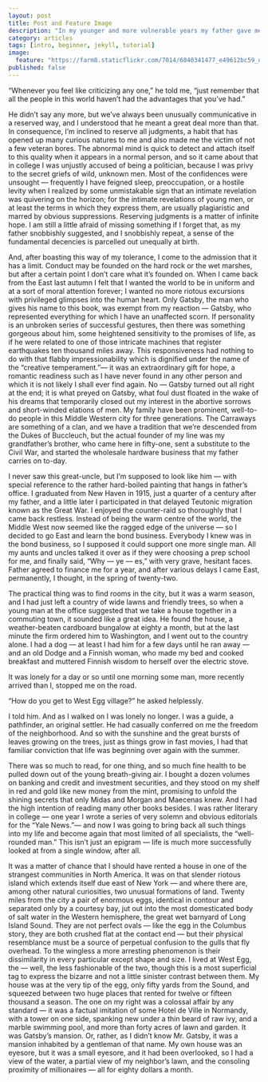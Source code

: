 ```yaml
---
layout: post
title: Post and Feature Image
description: "In my younger and more vulnerable years my father gave me some advice that I’ve been turning over in my mind ever since."
category: articles
tags: [intro, beginner, jekyll, tutorial]
image:
  feature: "https://farm8.staticflickr.com/7014/6840341477_e49612bc59_o_d.jpg"
published: false
---
```


“Whenever you feel like criticizing any one,” he told me, “just remember that all the people in this world haven’t had the advantages that you’ve had.”

He didn’t say any more, but we’ve always been unusually communicative in a reserved way, and I understood that he meant a great deal more than that. In consequence, I’m inclined to reserve all judgments, a habit that has opened up many curious natures to me and also made me the victim of not a few veteran bores. The abnormal mind is quick to detect and attach itself to this quality when it appears in a normal person, and so it came about that in college I was unjustly accused of being a politician, because I was privy to the secret griefs of wild, unknown men. Most of the confidences were unsought — frequently I have feigned sleep, preoccupation, or a hostile levity when I realized by some unmistakable sign that an intimate revelation was quivering on the horizon; for the intimate revelations of young men, or at least the terms in which they express them, are usually plagiaristic and marred by obvious suppressions. Reserving judgments is a matter of infinite hope. I am still a little afraid of missing something if I forget that, as my father snobbishly suggested, and I snobbishly repeat, a sense of the fundamental decencies is parcelled out unequally at birth.

And, after boasting this way of my tolerance, I come to the admission that it has a limit. Conduct may be founded on the hard rock or the wet marshes, but after a certain point I don’t care what it’s founded on. When I came back from the East last autumn I felt that I wanted the world to be in uniform and at a sort of moral attention forever; I wanted no more riotous excursions with privileged glimpses into the human heart. Only Gatsby, the man who gives his name to this book, was exempt from my reaction — Gatsby, who represented everything for which I have an unaffected scorn. If personality is an unbroken series of successful gestures, then there was something gorgeous about him, some heightened sensitivity to the promises of life, as if he were related to one of those intricate machines that register earthquakes ten thousand miles away. This responsiveness had nothing to do with that flabby impressionability which is dignified under the name of the “creative temperament.”— it was an extraordinary gift for hope, a romantic readiness such as I have never found in any other person and which it is not likely I shall ever find again. No — Gatsby turned out all right at the end; it is what preyed on Gatsby, what foul dust floated in the wake of his dreams that temporarily closed out my interest in the abortive sorrows and short-winded elations of men.
My family have been prominent, well-to-do people in this Middle Western city for three generations. The Carraways are something of a clan, and we have a tradition that we’re descended from the Dukes of Buccleuch, but the actual founder of my line was my grandfather’s brother, who came here in fifty-one, sent a substitute to the Civil War, and started the wholesale hardware business that my father carries on to-day.

I never saw this great-uncle, but I’m supposed to look like him — with special reference to the rather hard-boiled painting that hangs in father’s office. I graduated from New Haven in 1915, just a quarter of a century after my father, and a little later I participated in that delayed Teutonic migration known as the Great War. I enjoyed the counter-raid so thoroughly that I came back restless. Instead of being the warm centre of the world, the Middle West now seemed like the ragged edge of the universe — so I decided to go East and learn the bond business. Everybody I knew was in the bond business, so I supposed it could support one more single man. All my aunts and uncles talked it over as if they were choosing a prep school for me, and finally said, “Why — ye — es,” with very grave, hesitant faces. Father agreed to finance me for a year, and after various delays I came East, permanently, I thought, in the spring of twenty-two.

The practical thing was to find rooms in the city, but it was a warm season, and I had just left a country of wide lawns and friendly trees, so when a young man at the office suggested that we take a house together in a commuting town, it sounded like a great idea. He found the house, a weather-beaten cardboard bungalow at eighty a month, but at the last minute the firm ordered him to Washington, and I went out to the country alone. I had a dog — at least I had him for a few days until he ran away — and an old Dodge and a Finnish woman, who made my bed and cooked breakfast and muttered Finnish wisdom to herself over the electric stove.

It was lonely for a day or so until one morning some man, more recently arrived than I, stopped me on the road.

“How do you get to West Egg village?” he asked helplessly.

I told him. And as I walked on I was lonely no longer. I was a guide, a pathfinder, an original settler. He had casually conferred on me the freedom of the neighborhood.
And so with the sunshine and the great bursts of leaves growing on the trees, just as things grow in fast movies, I had that familiar conviction that life was beginning over again with the summer.

There was so much to read, for one thing, and so much fine health to be pulled down out of the young breath-giving air. I bought a dozen volumes on banking and credit and investment securities, and they stood on my shelf in red and gold like new money from the mint, promising to unfold the shining secrets that only Midas and Morgan and Maecenas knew. And I had the high intention of reading many other books besides. I was rather literary in college — one year I wrote a series of very solemn and obvious editorials for the “Yale News.”— and now I was going to bring back all such things into my life and become again that most limited of all specialists, the “well-rounded man.” This isn’t just an epigram — life is much more successfully looked at from a single window, after all.

It was a matter of chance that I should have rented a house in one of the strangest communities in North America. It was on that slender riotous island which extends itself due east of New York — and where there are, among other natural curiosities, two unusual formations of land. Twenty miles from the city a pair of enormous eggs, identical in contour and separated only by a courtesy bay, jut out into the most domesticated body of salt water in the Western hemisphere, the great wet barnyard of Long Island Sound. They are not perfect ovals — like the egg in the Columbus story, they are both crushed flat at the contact end — but their physical resemblance must be a source of perpetual confusion to the gulls that fly overhead. To the wingless a more arresting phenomenon is their dissimilarity in every particular except shape and size.
I lived at West Egg, the — well, the less fashionable of the two, though this is a most superficial tag to express the bizarre and not a little sinister contrast between them. My house was at the very tip of the egg, only fifty yards from the Sound, and squeezed between two huge places that rented for twelve or fifteen thousand a season. The one on my right was a colossal affair by any standard — it was a factual imitation of some Hotel de Ville in Normandy, with a tower on one side, spanking new under a thin beard of raw ivy, and a marble swimming pool, and more than forty acres of lawn and garden. It was Gatsby’s mansion. Or, rather, as I didn’t know Mr. Gatsby, it was a mansion inhabited by a gentleman of that name. My own house was an eyesore, but it was a small eyesore, and it had been overlooked, so I had a view of the water, a partial view of my neighbor’s lawn, and the consoling proximity of millionaires — all for eighty dollars a month.
